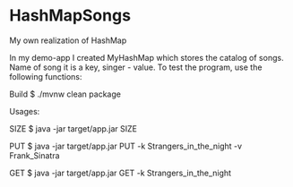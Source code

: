 # HashMapSongs
My own realization of HashMap

In my demo-app I created MyHashMap which stores the catalog of songs. Name of song it is a key, singer - value. To test the program, use the following functions:

Build
$ ./mvnw clean package

Usages:

SIZE
$ java -jar target/app.jar SIZE

PUT
$ java -jar target/app.jar PUT -k Strangers_in_the_night -v Frank_Sinatra

GET
$ java -jar target/app.jar GET -k Strangers_in_the_night
